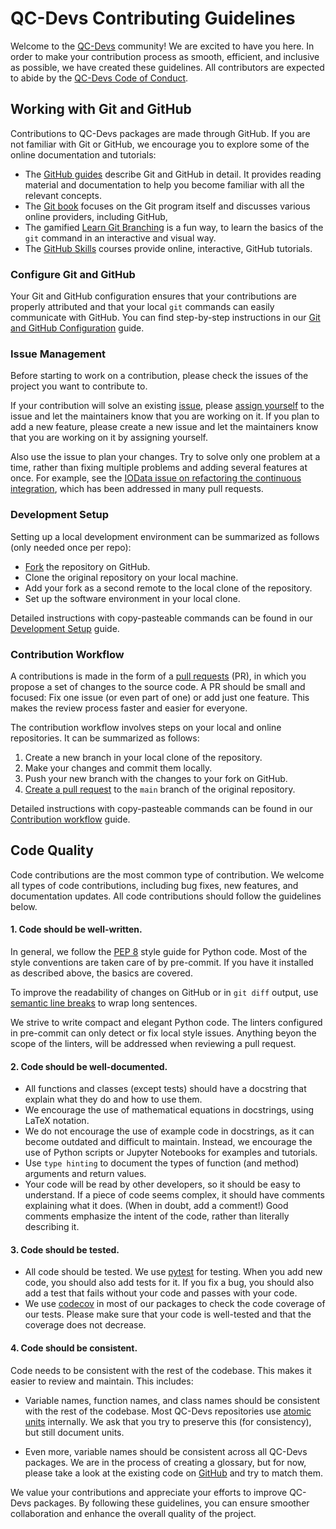 # QC-Devs Contributing Guidelines

Welcome to the [QC-Devs](https://qcdevs.org/) community!
We are excited to have you here.
In order to make your contribution process as smooth, efficient, and inclusive as possible,
we have created these guidelines.
All contributors are expected to abide by the [QC-Devs Code of Conduct](CODE_OF_CONDUCT.md).


## Working with Git and GitHub

Contributions to QC-Devs packages are made through GitHub.
If you are not familiar with Git or GitHub,
we encourage you to explore some of the online documentation and tutorials:

- The [GitHub guides](https://guides.github.com/) describe Git and GitHub in detail.
  It provides reading material and documentation to help you become familiar with all the relevant concepts.
- The [Git book](https://git-scm.com/book/en/v2) focuses on the Git program itself
  and discusses various online providers, including GitHub,
- The gamified [Learn Git Branching](https://learngitbranching.js.org/) is a fun way,
  to learn the basics of the `git` command in an interactive and visual way.
- The [GitHub Skills](https://skills.github.com/) courses
  provide online, interactive, GitHub tutorials.


### Configure Git and GitHub

Your Git and GitHub configuration ensures that your contributions are properly attributed
and that your local `git` commands can easily communicate with GitHub.
You can find step-by-step instructions in our
[Git and GitHub Configuration](contributing/config.md) guide.


### Issue Management

Before starting to work on a contribution,
please check the issues of the project you want to contribute to.

If your contribution will solve an existing [issue],
please [assign yourself] to the issue and let the maintainers know that you are working on it.
If you plan to add a new feature, please create a new issue
and let the maintainers know that you are working on it by assigning yourself.

Also use the issue to plan your changes.
Try to solve only one problem at a time,
rather than fixing multiple problems and adding several features at once.
For example, see the [IOData issue on refactoring the continuous integration], which has been addressed in many pull requests.

[issue]: https://docs.github.com/en/issues
[assign yourself]: https://docs.github.com/en/issues/tracking-your-work-with-issues/assigning-issues-and-pull-requests-to-other-github-users
[IOData issue on refactoring the continuous integration]: https://github.com/theochem/iodata/issues/313


### Development Setup

Setting up a local development environment can be summarized as follows
(only needed once per repo):

- [Fork] the repository on GitHub.
- Clone the original repository on your local machine.
- Add your fork as a second remote to the local clone of the repository.
- Set up the software environment in your local clone.

Detailed instructions with copy-pasteable commands can be found in our
[Development Setup](contributing/development_setup.md) guide.

[Fork]: https://docs.github.com/en/pull-requests/collaborating-with-pull-requests/working-with-forks/fork-a-repo


### Contribution Workflow

A contributions is made in the form of a [pull requests] (PR),
in which you propose a set of changes to the source code.
A PR should be small and focused:
Fix one issue (or even part of one) or add just one feature.
This makes the review process faster and easier for everyone.

[pull requests]: https://docs.github.com/en/pull-requests

The contribution workflow involves steps on your local and online repositories.
It can be summarized as follows:

1. Create a new branch in your local clone of the repository.
2. Make your changes and commit them locally.
3. Push your new branch with the changes to your fork on GitHub.
4. [Create a pull request] to the `main` branch of the original repository.

Detailed instructions with copy-pasteable commands can be found in our
[Contribution workflow](contributing/workflow.md) guide.

[Create a pull request]: https://docs.github.com/en/pull-requests/collaborating-with-pull-requests/proposing-changes-to-your-work-with-pull-requests/creating-a-pull-request


## Code Quality

Code contributions are the most common type of contribution.
We welcome all types of code contributions, including bug fixes, new features, and documentation updates.
All code contributions should follow the guidelines below.


#### 1. Code should be well-written.

In general, we follow the [PEP 8](https://peps.python.org/pep-0008/) style guide for Python code.
Most of the style conventions are taken care of by pre-commit.
If you have it installed as described above, the basics are covered.

To improve the readability of changes on GitHub or in `git diff` output,
use [semantic line breaks](https://sembr.org/) to wrap long sentences.

We strive to write compact and elegant Python code.
The linters configured in pre-commit can only detect or fix local style issues.
Anything beyon the scope of the linters, will be addressed when reviewing a pull request.


#### 2. Code should be well-documented.

- All functions and classes (except tests) should have a docstring
  that explain what they do and how to use them.
- We encourage the use of mathematical equations in docstrings, using LaTeX notation.
- We do not encourage the use of example code in docstrings,
  as it can become outdated and difficult to maintain.
  Instead, we encourage the use of Python scripts or Jupyter Notebooks for examples and tutorials.
- Use `type hinting` to document the types of function (and method) arguments and return values.
- Your code will be read by other developers, so it should be easy to understand.
  If a piece of code seems complex, it should have comments explaining what it does.
  (When in doubt, add a comment!)
  Good comments emphasize the intent of the code, rather than literally describing it.


#### 3. Code should be tested.

- All code should be tested. We use [pytest](https://docs.pytest.org/en/stable/) for testing.
  When you add new code, you should also add tests for it.
  If you fix a bug, you should also add a test that fails without your code and passes with your code.
- We use [codecov](https://codecov.io/) in most of our packages to check the code coverage of our tests.
  Please make sure that your code is well-tested and that the coverage does not decrease.


#### 4. Code should be consistent.

Code needs to be consistent with the rest of the codebase.
This makes it easier to review and maintain. This includes:

- Variable names, function names, and class names should be consistent with the rest of the codebase.
  Most QC-Devs repositories use [atomic units](https://en.wikipedia.org/wiki/Atomic_units) internally.
  We ask that you try to preserve this (for consistency), but still document units.

- Even more, variable names should be consistent across all QC-Devs packages.
  We are in the process of creating a glossary, but for now,
  please take a look at the existing code on [GitHub](https://github.com/theochem) and try to match them.

We value your contributions and appreciate your efforts to improve QC-Devs packages.
By following these guidelines, you can ensure smoother collaboration and enhance the overall quality of the project.
